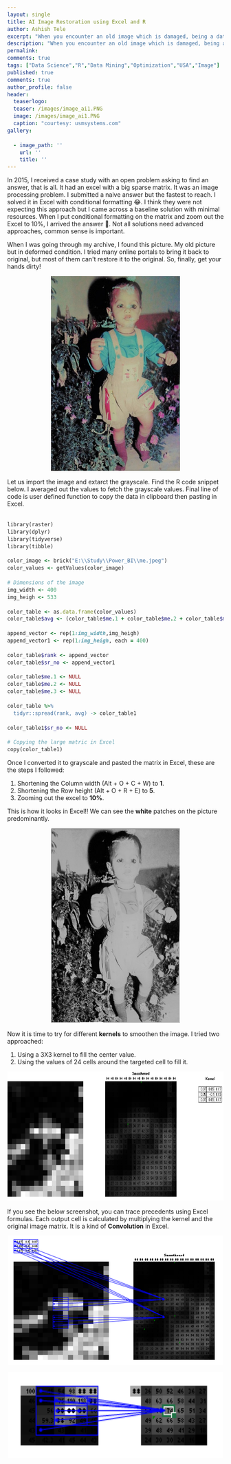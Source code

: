 ```yaml
---
layout: single
title: AI Image Restoration using Excel and R
author: Ashish Tele
excerpt: "When you encounter an old image which is damaged, being a data scientist, you need to find a way to restore the image."
description: "When you encounter an old image which is damaged, being a data scientist, you need to find a way to restore the image."
permalink:
comments: true
tags: ["Data Science","R","Data Mining","Optimization","USA","Image"]
published: true
comments: true
author_profile: false
header:
  teaserlogo:
  teaser: /images/image_ai1.PNG
  image: /images/image_ai1.PNG
  caption: "courtesy: usmsystems.com"
gallery:

  - image_path: ''
    url: ''
    title: ''
---
```


In 2015, I received a case study with an open problem asking to find an answer, that is all. It had an excel with a big sparse matrix. It was an image processing problem. I submitted a naive answer but the fastest to reach. I solved it in Excel with conditional formatting 😂. I think they were not expecting this approach but I came across a baseline solution with minimal resources. When I put conditional formatting on the matrix and zoom out the Excel to 10%, I arrived the answer 💪. Not all solutions need advanced approaches, common sense is important. 

When I was going through my archive, I found this picture. My old picture but in deformed condition. I tried many online portals to bring it back to original, but most of them can't restore it to the original. So, finally, get your hands dirty!

<p align="center">
  <img width="300" height="453" src="/images/me.jpeg">
</p>

Let us import the image and extarct the grayscale. Find the R code snippet below. I averaged out the values to fetch the grayscale values. Final line of code is user defined function to copy the data in clipboard then pasting in Excel.

```ruby

library(raster)
library(dplyr)
library(tidyverse)
library(tibble)

color_image <- brick("E:\\Study\\Power_BI\\me.jpeg")
color_values <- getValues(color_image)

# Dimensions of the image
img_width <- 400
img_heigh <- 533

color_table <- as.data.frame(color_values)
color_table$avg <- (color_table$me.1 + color_table$me.2 + color_table$me.3)/3

append_vector <- rep(1:img_width,img_heigh)
append_vector1 <- rep(1:img_heigh, each = 400)
  
color_table$rank <- append_vector
color_table$sr_no <- append_vector1

color_table$me.1 <- NULL
color_table$me.2 <- NULL
color_table$me.3 <- NULL

color_table %>% 
  tidyr::spread(rank, avg) -> color_table1

color_table1$sr_no <- NULL

# Copying the large matric in Excel
copy(color_table1)

```
Once I converted it to grayscale and pasted the matrix in Excel, these are the steps I followed:

1. Shortening the Column width (Alt + O + C + W) to **1**.
2. Shortening the Row height (Alt + O + R + E) to **5**.
3. Zooming out the excel to **10%**.

This is how it looks in Excel!! We can see the **white** patches on the picture predominantly. 

<p align="center">
  <img width="300" height="453" src="/images/me1.PNG">
</p>

Now it is time to try for different **kernels** to smoothen the image. I tried two approached:

1. Using a 3X3 kernel to fill the center value.
2. Using the values of 24 cells around the targeted cell to fill it.

<p align="center">
  <img width="700" height="300" src="/images/kernel1.PNG">
</p>

If you see the below screenshot, you can trace precedents using Excel formulas. Each output cell is calculated by multiplying the kernel and the original image matrix. It is a kind of **Convolution** in Excel.


<p align="center">
  <img width="500" height="300" src="/images/kernel2.PNG">
</p>

<p align="center">
  <img width="500" height="200" src="/images/kernel4.PNG">
</p>

